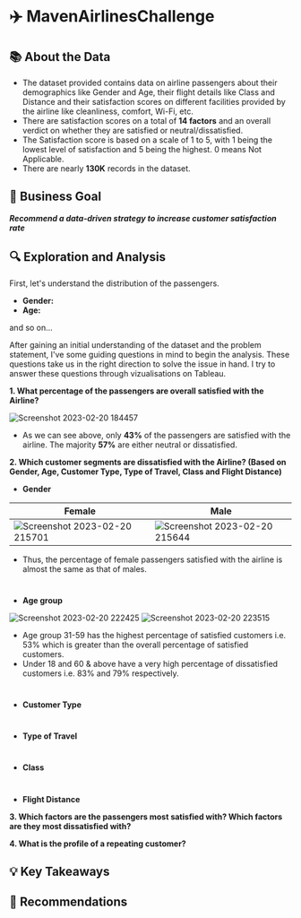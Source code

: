 # :airplane: MavenAirlinesChallenge



## :books: About the Data

- The dataset provided contains data on airline passengers about their demographics like Gender and Age, their flight details like Class and Distance and their satisfaction scores on different facilities provided by the airline like cleanliness, comfort, Wi-Fi, etc. 
- There are satisfaction scores on a total of **14 factors** and an overall verdict on whether they are satisfied or neutral/dissatisfied.
- The Satisfaction score is based on a scale of 1 to 5, with 1 being the lowest level of satisfaction and 5 being the highest. 0 means Not Applicable. 
- There are nearly **130K** records in the dataset.


## :dart: Business Goal

***Recommend a data-driven strategy to increase customer satisfaction rate***

## :mag: Exploration and Analysis

First, let's understand the distribution of the passengers.

- **Gender:**
- **Age:**

and so on...


After gaining an initial understanding of the dataset and the problem statement, I've some guiding questions in mind to begin the analysis. These questions take us in the right direction to solve the issue in hand. I try to answer these questions through vizualisations on Tableau.

**1. What percentage of the passengers are overall satisfied with the Airline?**

![Screenshot 2023-02-20 184457](https://user-images.githubusercontent.com/96012488/220118806-86628b61-9b1d-4144-a51c-071ba6bbb3f8.png)

- As we can see above, only **43%** of the passengers are satisfied with the airline. The majority **57%** are either neutral or dissatisfied.


**2. Which customer segments are dissatisfied with the Airline? (Based on Gender, Age, Customer Type, Type of Travel, Class and Flight Distance)**

- **Gender**

|Female|Male|
|----|----|
|![Screenshot 2023-02-20 215701](https://user-images.githubusercontent.com/96012488/220158831-128968c8-e9ad-4d5b-9002-afd0dd0da981.png)|![Screenshot 2023-02-20 215644](https://user-images.githubusercontent.com/96012488/220158879-adf03fda-e756-40cc-8087-30f3e943f3a1.png)|

- Thus, the percentage of female passengers satisfied with the airline is almost the same as that of males.

#

- **Age group**

![Screenshot 2023-02-20 222425](https://user-images.githubusercontent.com/96012488/220164270-ccf34886-ec74-437a-b1cc-fad94ffbfa50.png) 
![Screenshot 2023-02-20 223515](https://user-images.githubusercontent.com/96012488/220166293-0d5d82ff-b68e-4956-8f14-f8c8ac9dcd13.png)

- Age group 31-59 has the highest percentage of satisfied customers i.e. 53% which is greater than the overall percentage of satisfied customers.
- Under 18 and 60 & above have a very high percentage of dissatisfied customers i.e. 83% and 79% respectively. 

#

- **Customer Type**

#

- **Type of Travel**

#

- **Class**

#

- **Flight Distance**




**3. Which factors are the passengers most satisfied with? Which factors are they most dissatisfied with?**

**4. What is the profile of a repeating customer?**






## :bulb: Key Takeaways







## :book: Recommendations




